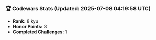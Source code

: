 ### 🏆 Codewars Stats (Updated: 2025-07-08 04:19:58 UTC)

- **Rank:** 8 kyu
- **Honor Points:** 3
- **Completed Challenges:** 1
